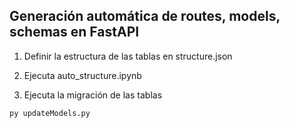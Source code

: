 ## Generación automática de routes, models, schemas en FastAPI

1. Definir la estructura de las tablas en structure.json

2. Ejecuta auto_structure.ipynb

3. Ejecuta la migración de las tablas

```bash
py updateModels.py